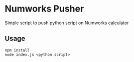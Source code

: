 # Numworks Pusher

Simple script to push python script on Numworks calculator

## Usage

```
npm install
node index.js <python script>
```
